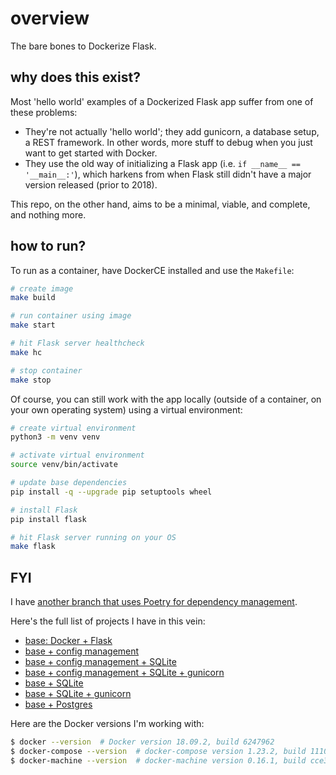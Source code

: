 # overview

The bare bones to Dockerize Flask.

## why does this exist?

Most 'hello world' examples of a Dockerized Flask app suffer from one of these problems:

* They're not actually 'hello world'; they add gunicorn, a database setup, a REST framework. In other words, more stuff to debug when you just want to get started with Docker.
* They use the old way of initializing a Flask app (i.e. `if __name__ == '__main__:'`), which harkens from when Flask still didn't have a major version released (prior to 2018).

This repo, on the other hand, aims to be a minimal, viable, and complete, and nothing more.

## how to run?

To run as a container, have DockerCE installed and use the `Makefile`:

```sh
# create image
make build

# run container using image
make start

# hit Flask server healthcheck
make hc

# stop container
make stop
```

Of course, you can still work with the app locally (outside of a container, on your own operating system) using a virtual environment:

```sh
# create virtual environment
python3 -m venv venv

# activate virtual environment
source venv/bin/activate

# update base dependencies
pip install -q --upgrade pip setuptools wheel

# install Flask
pip install flask

# hit Flask server running on your OS
make flask
```

## FYI

I have [another branch that uses Poetry for dependency management](https://github.com/zachvalenta/docker-flask-skeleton/tree/poetry).

Here's the full list of projects I have in this vein:

* [base: Docker + Flask](https://github.com/zachvalenta/docker-flask)
* [base + config management](https://github.com/zachvalenta/docker-flask-envs-secrets)
* [base + config management + SQLite](https://github.com/zachvalenta/docker-flask-sqlite)
* [base + config management + SQLite + gunicorn](https://github.com/zachvalenta/docker-flask-sqlite-gunicorn-config)
* [base + SQLite](https://github.com/zachvalenta/docker-flask-sqlite)
* [base + SQLite + gunicorn](https://github.com/zachvalenta/docker-flask-sqlite-gunicorn)
* [base + Postgres](https://github.com/zachvalenta/docker-flask-postgres)

Here are the Docker versions I'm working with:

```sh
$ docker --version  # Docker version 18.09.2, build 6247962
$ docker-compose --version  # docker-compose version 1.23.2, build 1110ad01
$ docker-machine --version  # docker-machine version 0.16.1, build cce350d7
```
